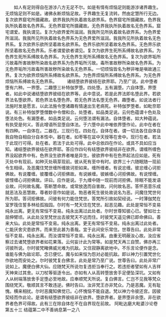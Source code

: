 <!-- { "loadSidebar": true } -->
　　如人有足则得自在游涉八方无足不尔。如是有情有烦恼足则能游涉诸界趣生。无烦恼足则不如是。诸佛永断烦恼足故。于界趣生无复流转。然由定慧所行无边。复次欲界窟宅所摄藏故。欲界我执所执着故名欲界系。色界窟宅所摄藏故。色界我执所执着故名色界系。无色界窟宅所摄藏故。无色界我执所执着故名无色界系。窟宅谓爱。我执谓见。复次为欲界爱所滋润。我我所见所执着故名欲界系。为色界爱所滋润。我我所见所执着故名色界系为无色界爱所滋润。我我所见所执着故名无色界系。复次欲界乐欲所坚着故名欲界系。色界乐欲所坚着故名色界系。无色界乐欲所坚着故名无色界系。乐者谓爱欲者谓见。复次为欲界生死所系缚故名欲界系。为色界生死所系缚故名色界系。为无色界生死所系缚故名无色界系。复次为欲界垢所污故毒所害故秽所染故名欲界系为色界垢所污故。毒所害故秽所染故名色界系。为无色界垢所污故毒所害故秽所染故名无色界系。一切烦恼皆名为秽非唯是嗔故通三界。复次为欲界烦恼所系缚故名欲界系。为色界烦恼所系缚故名色界系。为无色界烦恼所系缚故名无色界系。
　　诸结堕欲界彼结在欲界耶。乃至广说。此中堕者堕有六种。一界堕。二趣堕三补特伽罗堕。四处堕。五有漏堕。六自体堕。界堕者。如此中说诸结堕欲界彼结在欲界等。此中意说。若是此界法即名堕此界。若欲界法名堕欲界。若色界法名堕色界。若无色界法名堕无色界。趣堕者。如说法者行法施时发是愿言。以此法施令堕诸趣有情速出生老病死。补特伽罗堕者。如毗奈耶说。有三补特伽罗堕僧数中令僧和合。处堕者。如品类足说。云何色蕴谓十色处及堕法处色。有漏堕者。如品类足说。云何堕法谓有漏法。自体堕者。如大种蕴说。有执受是何义。答此增语所显堕自体法。于六堕中此中唯依界堕作论。此中在者在有四种。一自体在。二器在。三现行在。四处在。自体在者。谓一切法各住自体自我自物自相自分自本性中。器在者。如枣等在盆中天授等在舍中。现行在者。若法于此现行可得。处在者。若法于此处可得。此中总依四在作论。或具不具如应当知。诸结堕欲界彼结在欲界耶。答应作四句有结堕欲界彼结非在欲界。谓缠所缠色界没起欲界中有。色界没生欲界者唯是异生。彼欲界中有在色界起法应如是。死有灭处中有现前。如种灭处萌芽现前。彼从死有至中有时。欲界三十六随眠随一现前令生相续。及恶魔住梵世缠所缠故诃拒如来。缠所缠者。有说忿缠。彼忿缠心诃拒佛故。有说覆缠。彼覆缠心诃拒佛故。有说嫉缠。彼嫉缠心诃拒佛故。有说悭缠。彼悭缠心诃拒佛故。评曰。应作是说。于九缠中随一现前而诃拒佛。除眠不能发语业故。问何故名魔。答断慧命故。或常放逸而自害故。问何故名恶。答怀恶意乐成就恶法及恶慧故。尊者妙音作如是说。勃恶者死生彼处故说名为恶。问魔住梵世何所为耶。答诃拒佛故。问彼有何力能住梵世。答梵所引故如契经说。一时薄伽梵在室罗筏住誓多林给孤独园。尔时有一梵天住在梵世。起恶见趣。此处是常恒不变易纯永出离。更无有常恒不变易。纯永出离过此处者。尔时世尊知彼心已。譬如壮士屈伸臂顷。从此处没至梵世出去彼梵天不远而住。时彼梵天遥见佛已即命佛曰。善来大仙。此处是常恒不变易。纯永出离。更无有常恒不变易。纯永出离过此处者。仁能厌舍灾患欲界。而来至此甚为善哉。宜于此间安乐常住。世尊告曰。此处非常恒不变易。纯永出离。而汝谓常恒不变易。纯永出离。由重无明蔽汝心故。汝应省察过去诸梵堕欲界者如花果落。云何妄计此为常等。如是梵天再三自赞。佛亦再三诃彼所说。尔时彼梵睹佛威光难为抗敌。又住寂静离欲地中。不乐言论便作是念。谁能与佛为敌论耶。念已便忆。魔与如来恒为怨对必能抗敌。即以神力引置梵世化作欲地而安处之。尔时彼梵复白佛言。此处是常乃至广说。世尊告曰。此处非常广说如上。魔便白佛大仙。应随梵天所说勿复违拒当奉行之。若违拒者譬如有人吉祥天神来过其舍。以刀杖等驱逐令出。亦如有人从高转堕放舍手足便坠深坑。又如有人从树端落放舍手足堕必至地故。应奉顺梵天所说。复白佛言。仁岂不见我等梵众围绕梵天。敬顺其言不敢违逆。佛时告曰。汝非梵王亦非梵众。乃是恶魔。无有耻愧。横来相扰。尔时恶魔知佛觉已。心怀愧恼不能自退。梵以神力令彼还宫。因彼契经而作此论。是谓有结堕欲界彼结非在欲界。堕欲界者。是界堕非余堕。非在欲界者色界可得故。此有三在除自体在不在自界现在前故。
阿毗达磨大毗婆沙论卷第五十三
结蕴第二中不善纳息第一之八
